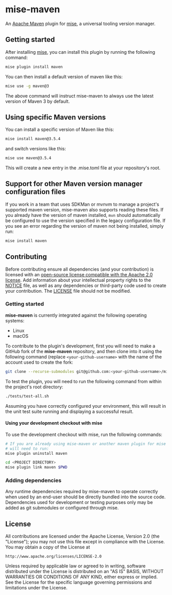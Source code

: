 # mise-maven

An [Apache Maven](https://maven.apache.org) plugin for
[mise](https://github.com/jdx/mise), a universal tooling version manager.

## Getting started

After installing [mise](https://github.com/jdx/mise),
you can install this plugin by running the following command:

```bash
mise plugin install maven
```

You can then install a default version of maven like this:

```bash
mise use -g maven@3
```

The above command will instruct mise-maven to always use the latest version of
Maven 3 by default.

## Using specific Maven versions

You can install a specific version of Maven like this:

```bash
mise install maven@3.5.4
```

and switch versions like this:

```bash
mise use maven@3.5.4
```

This will create a new entry in the .mise.toml file at your repository's root.

## Support for other Maven version manager configuration files

If you work in a team that uses SDKMan or mvnvm to manage a project's supported
maven version, mise-maven also supports reading these files. If you already have
the version of maven installed, `mvn` should automatically be configured to use
the version specified in the legacy configuration file. If you see an error
regarding the version of maven not being installed, simply run:

```bash
mise install maven
```

## Contributing

Before contributing ensure all dependencies (and your contribution) is licensed
with an [open-source license compatible with the Apache 2.0 license](https://www.apache.org/legal/resolved.html#category-a).
Add information about your intellectual property rights to the [NOTICE](NOTICE)
file, as well as any dependencies or third-party code used to create your
contribution. The [LICENSE](LICENSE) file should not be modified.

### Getting started

**mise-maven** is currently integrated against the following operating systems:

- Linux
- macOS

To contribute to the plugin's development, first you will need to make a
GitHub fork of the **mise-maven** repository, and then clone into it using
the following command (replace `<your-github-username>` with the name of the
account used to create the fork:

```bash
git clone --recurse-submodules git@github.com:<your-github-username>/mise-maven.git
```

To test the plugin, you will need to run the following command from within the
project's root directory:

```bash
./tests/test-all.sh
```

Assuming you have correctly configured your environment, this will result in
the unit test suite running and displaying a successful result.

#### Using your development checkout with mise

To use the development checkout with mise, run the following commands:

```bash
# If you are already using mise-maven or another maven plugin for mise you
# will need to run:
mise plugin uninstall maven

cd <PROJECT DIRECTORY>
mise plugin link maven $PWD
```

### Adding dependencies

Any runtime dependencies required by mise-maven to operate correctly when
used by an end-user should be directly bundled into the source code.
Dependencies used for development or testing purposes only may be added
as git submodules or configured through mise.

## License

All contributions are licensed under the Apache License, Version 2.0
(the "License"); you may not use this file except in compliance with the
License. You may obtain a copy of the License at

    http://www.apache.org/licenses/LICENSE-2.0

Unless required by applicable law or agreed to in writing, software
distributed under the License is distributed on an "AS IS" BASIS,
WITHOUT WARRANTIES OR CONDITIONS OF ANY KIND, either express or implied.
See the License for the specific language governing permissions and
limitations under the License.

